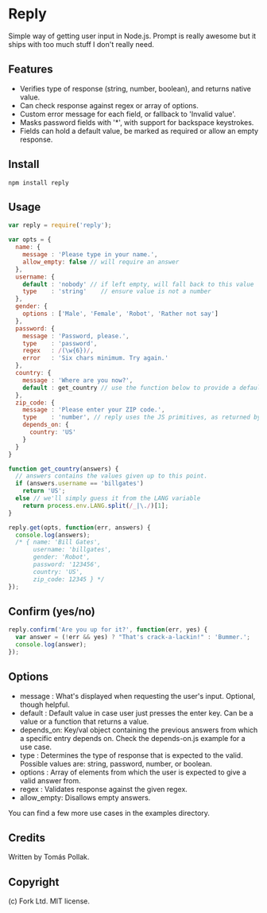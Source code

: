 Reply
=====

Simple way of getting user input in Node.js. Prompt is really awesome but it ships
with too much stuff I don't really need.

Features
--------

 - Verifies type of response (string, number, boolean), and returns native value.
 - Can check response against regex or array of options.
 - Custom error message for each field, or fallback to 'Invalid value'.
 - Masks password fields with '*', with support for backspace keystrokes.
 - Fields can hold a default value, be marked as required or allow an empty response.

Install
-------

    npm install reply

Usage
-----

``` js
var reply = require('reply');

var opts = {
  name: {
    message : 'Please type in your name.',
    allow_empty: false // will require an answer
  },
  username: {
    default : 'nobody' // if left empty, will fall back to this value
    type    : 'string'    // ensure value is not a number
  },
  gender: {
    options : ['Male', 'Female', 'Robot', 'Rather not say']
  },
  password: {
    message : 'Password, please.',
    type    : 'password',
    regex   : /(\w{6})/,
    error   : 'Six chars minimum. Try again.'
  },
  country: {
    message : 'Where are you now?',
    default : get_country // use the function below to provide a default/fallback answer
  },
  zip_code: {
    message : 'Please enter your ZIP code.',
    type    : 'number', // reply uses the JS primitives, as returned by `typeof var`
    depends_on: {
      country: 'US'
    }
  }
}

function get_country(answers) {
  // answers contains the values given up to this point.
  if (answers.username == 'billgates')
    return 'US';
  else // we'll simply guess it from the LANG variable
    return process.env.LANG.split(/_|\./)[1]; 
}

reply.get(opts, function(err, answers) {
  console.log(answers); 
  /* { name: 'Bill Gates', 
       username: 'billgates',
       gender: 'Robot', 
       password: '123456',
       country: 'US',
       zip_code: 12345 } */
});
```

Confirm (yes/no)
----------------

``` js
reply.confirm('Are you up for it?', function(err, yes) {
  var answer = (!err && yes) ? "That's crack-a-lackin!" : 'Bummer.';
  console.log(answer);
});
```

Options
-------

 - message : What's displayed when requesting the user's input. Optional, though helpful.
 - default : Default value in case user just presses the enter key. Can be a value or a function that returns a value.
 - depends_on: Key/val object containing the previous answers from which a specific entry depends on. Check the depends-on.js example for a use case.
 - type    : Determines the type of response that is expected to the valid. Possible values are: string, password, number, or boolean.
 - options : Array of elements from which the user is expected to give a valid answer from.
 - regex   : Validates response against the given regex.
 - allow_empty: Disallows empty answers.

You can find a few more use cases in the examples directory.

Credits
-------
Written by Tomás Pollak.

Copyright
-------
(c) Fork Ltd. MIT license.
